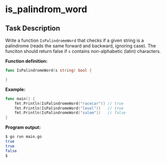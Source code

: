# is_palindrom_word

## Task Description

Write a function `IsPalindromeWord` that checks if a given string is a palindrome (reads the same forward and backward, ignoring case). The funciton should return false if `s` contains non-alphabetic (latin) characters.

**Function definition:**

```go
func IsPalindromeWord(s string) bool {

}
```

**Example:**

```go
func main() {
    fmt.Println(IsPalindromeWord("racecar")) // true
    fmt.Println(IsPalindromeWord("level"))   // true
    fmt.Println(IsPalindromeWord("salem"))   // false
}
```

**Program output:**

```sh
$ go run main.go
true
true
false
$
```
